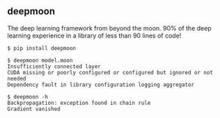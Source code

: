 deepmoon
--------

The deep learning framework from beyond the moon.  90% of the deep learning
experience in a library of less than 90 lines of code!

```
$ pip install deepmoon

$ deepmoon model.moon
Insufficiently connected layer
CUDA missing or poorly configured or configured but ignored or not needed
Dependency fault in library configuration logging aggregator

$ deepmoon -h
Backpropagation: exception found in chain rule
Gradient vanished
```

